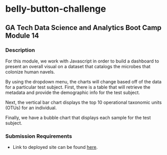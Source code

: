# belly-button-challenge
## GA Tech Data Science and Analytics Boot Camp Module 14
### Description

<p>For this module, we work with Javascript in order to build a dashboard to present an overall visual on a dataset that catalogs the microbes that colonize human navels.</p>

<p>By using the dropdown menu, the charts will change based off of the data for a particular test subject. First, there is a table that will retrieve the metadata and provide the demographic info for the test subject.</p>

<p>Next, the vertical bar chart displays the top 10 operational taxonomic units (OTUs) for an individual.</p>

<p>Finally, we have a bubble chart that displays each sample for the test subject.</p>


### Submission Requirements
* Link to deployed site can be found <a href="https://aimeevu.github.io/belly-button-challenge/">here</a>.